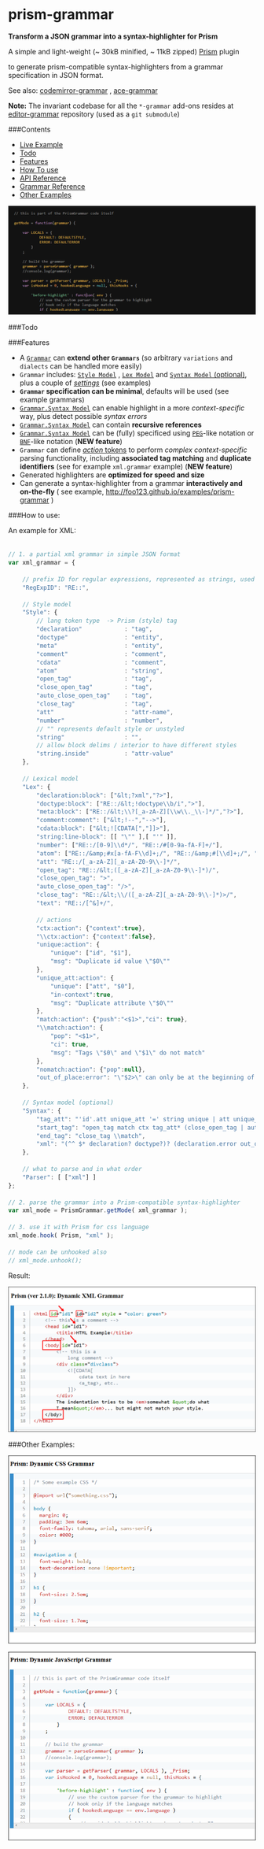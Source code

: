 prism-grammar
=============

__Transform a JSON grammar into a syntax-highlighter for Prism__

A simple and light-weight (~ 30kB minified, ~ 11kB zipped) [Prism](https://github.com/LeaVerou/prism) plugin

to generate prism-compatible syntax-highlighters from a grammar specification in JSON format.

See also:  [codemirror-grammar](https://github.com/foo123/codemirror-grammar) , [ace-grammar](https://github.com/foo123/ace-grammar)

**Note:** The invariant codebase for all the `*-grammar` add-ons resides at [editor-grammar](https://github.com/foo123/editor-grammar) repository (used as a `git submodule`)


###Contents

* [Live Example](http://foo123.github.io/examples/prism-grammar)
* [Todo](#todo)
* [Features](#features)
* [How To use](#how-to-use)
* [API Reference](/api-reference.md)
* [Grammar Reference](/editor-grammar/grammar-reference.md)
* [Other Examples](#other-examples)


[![Build your own syntax-highlight mode on the fly](/test/screenshot.png)](http://foo123.github.io/examples/prism-grammar)


###Todo


###Features

* A [`Grammar`](/editor-grammar/grammar-reference.md) can **extend other `Grammars`** (so arbitrary `variations` and `dialects` can be handled more easily)
* `Grammar` includes: [`Style Model`](/editor-grammar/grammar-reference.md#style-model) , [`Lex Model`](/editor-grammar/grammar-reference.md#lexical-model) and [`Syntax Model` (optional)](/editor-grammar/grammar-reference.md#syntax-model), plus a couple of [*settings*](/editor-grammar/grammar-reference.md#extra-settings) (see examples)
* **`Grammar` specification can be minimal**, defaults will be used (see example grammars)
* [`Grammar.Syntax Model`](/editor-grammar/grammar-reference.md#syntax-model) can enable highlight in a more *context-specific* way, plus detect possible *syntax errors*
* [`Grammar.Syntax Model`](/editor-grammar/grammar-reference.md#syntax-model) can contain **recursive references**
* [`Grammar.Syntax Model`](/editor-grammar/grammar-reference.md#syntax-pegbnf-like-notations) can be (fully) specificed using [`PEG`](https://en.wikipedia.org/wiki/Parsing_expression_grammar)-like notation or [`BNF`](https://en.wikipedia.org/wiki/Backus%E2%80%93Naur_Form)-like notation  (**NEW feature**)
* `Grammar` can define [*action* tokens](/editor-grammar/grammar-reference.md#action-tokens) to perform *complex context-specific* parsing functionality, including **associated tag matching** and **duplicate identifiers** (see for example `xml.grammar` example) (**NEW feature**)
* Generated highlighters are **optimized for speed and size**
* Can generate a syntax-highlighter from a grammar **interactively and on-the-fly** ( see example, http://foo123.github.io/examples/prism-grammar )


###How to use:

An example for XML:


```javascript

// 1. a partial xml grammar in simple JSON format
var xml_grammar = {
    
    // prefix ID for regular expressions, represented as strings, used in the grammar
    "RegExpID": "RE::",

    // Style model
    "Style": {
        // lang token type  -> Prism (style) tag
        "declaration"            : "tag",
        "doctype"                : "entity",
        "meta"                   : "entity",
        "comment"                : "comment",
        "cdata"                  : "comment",
        "atom"                   : "string",
        "open_tag"               : "tag",
        "close_open_tag"         : "tag",
        "auto_close_open_tag"    : "tag",
        "close_tag"              : "tag",
        "att"                    : "attr-name",
        "number"                 : "number",
        // "" represents default style or unstyled
        "string"                 : "",
        // allow block delims / interior to have different styles
        "string.inside"          : "attr-value"
    },

    // Lexical model
    "Lex": {
        "declaration:block": ["&lt;?xml","?>"],
        "doctype:block": ["RE::/&lt;!doctype\\b/i",">"],
        "meta:block": ["RE::/&lt;\\?[_a-zA-Z][\\w\\._\\-]*/","?>"],
        "comment:comment": ["&lt;!--","-->"],
        "cdata:block": ["&lt;![CDATA[","]]>"],
        "string:line-block": [[ "\"" ],[ "'" ]],
        "number": ["RE::/[0-9]\\d*/", "RE::/#[0-9a-fA-F]+/"],
        "atom": ["RE::/&amp;#x[a-fA-F\\d]+;/", "RE::/&amp;#[\\d]+;/", "RE::/&amp;[a-zA-Z][a-zA-Z0-9]*;/"],
        "att": "RE::/[_a-zA-Z][_a-zA-Z0-9\\-]*/",
        "open_tag": "RE::/&lt;([_a-zA-Z][_a-zA-Z0-9\\-]*)/",
        "close_open_tag": ">",
        "auto_close_open_tag": "/>",
        "close_tag": "RE::/&lt;\\/([_a-zA-Z][_a-zA-Z0-9\\-]*)>/",
        "text": "RE::/[^&]+/",
        
        // actions
        "ctx:action": {"context":true},
        "\\ctx:action": {"context":false},
        "unique:action": {
            "unique": ["id", "$1"],
            "msg": "Duplicate id value \"$0\""
        },
        "unique_att:action": {
            "unique": ["att", "$0"],
            "in-context":true,
            "msg": "Duplicate attribute \"$0\""
        },
        "match:action": {"push":"<$1>","ci": true},
        "\\match:action": {
            "pop": "<$1>",
            "ci": true,
            "msg": "Tags \"$0\" and \"$1\" do not match"
        },
        "nomatch:action": {"pop":null},
        "out_of_place:error": "\"$2>\" can only be at the beginning of XML document"
    },
    
    // Syntax model (optional)
    "Syntax": {
        "tag_att": "'id'.att unique_att '=' string unique | att unique_att '=' (string | number)",
        "start_tag": "open_tag match ctx tag_att* (close_open_tag | auto_close_open_tag nomatch) \\ctx",
        "end_tag": "close_tag \\match",
        "xml": "(^^ $* declaration? doctype?)? (declaration.error out_of_place | doctype.error out_of_place | comment | meta | cdata | start_tag | end_tag | atom | text)*"
    },
    
    // what to parse and in what order
    "Parser": [ ["xml"] ]
};

// 2. parse the grammar into a Prism-compatible syntax-highlighter
var xml_mode = PrismGrammar.getMode( xml_grammar );

// 3. use it with Prism for css language
xml_mode.hook( Prism, "xml" );

// mode can be unhooked also
// xml_mode.unhook();

```


Result:

![xml-grammar](/test/grammar-xml.png)




###Other Examples:

![css-grammar](/test/grammar-css.png)

![js-grammar](/test/grammar-js.png)


